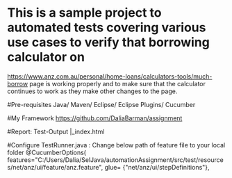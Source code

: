 # This is a sample project to automated tests covering various use cases to verify that borrowing calculator on 
https://www.anz.com.au/personal/home-loans/calculators-tools/much-borrow page is working properly and to make sure that the calculator continues to work as they make other changes to the page.

#Pre-requisites
Java/
Maven/
Eclipse/
Eclipse Plugins/
Cucumber

#My Framework
https://github.com/DaliaBarman/assignment



#Report:
         Test-Output
                |_index.html
                
#Configure TestRunner.java :   Change below path of feature file to your local folder
                @CucumberOptions(
		features="C:/Users/Dalia/SelJava/automationAssignment/src/test/resources/net/anz/ui/feature/anz.feature",
		glue= {"net/anz/ui/stepDefinitions"},
    
    
